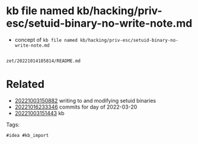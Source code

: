 # kb file named kb/hacking/priv-esc/setuid-binary-no-write-note.md

- concept of `kb file named kb/hacking/priv-esc/setuid-binary-no-write-note.md`

```
```

` zet/20221014185814/README.md `

# Related

- [20221003150882](/zet/20221003150882/README.md) writing to and modifying setuid binaries
- [20221016233346](/zet/20221016233346/README.md) commits for day of 2022-03-20
- [20221003151443](/zet/20221003151443/README.md) kb

Tags:

    #idea #kb_import
